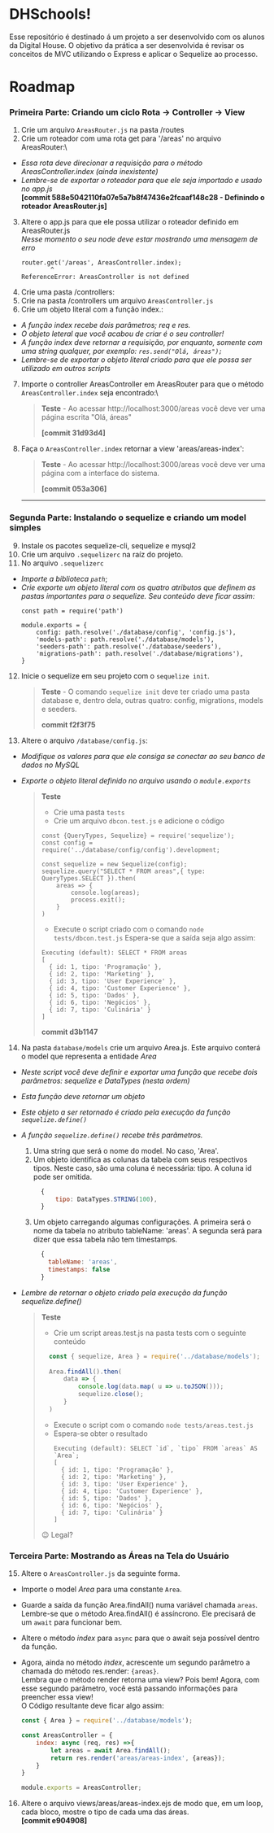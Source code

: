 # DHSchools!

Esse repositório é destinado á um projeto a ser desenvolvido com os alunos da Digital House. O objetivo da prática a ser desenvolvida é revisar os conceitos de MVC utilizando o Express e aplicar o Sequelize ao processo.


# Roadmap

### Primeira Parte: Criando um ciclo Rota → Controller → View

 1. Crie um arquivo `AreasRouter.js` na pasta /routes
 2. Crie um roteador com uma rota get para '/areas' no arquivo AreasRouter:\
  - *Essa rota deve direcionar a requisição para o método AreasController.index (ainda inexistente)*
  - *Lembre-se de exportar o roteador para que ele seja importado e usado no app.js*\
**[commit 588e5042110fa07e5a7b8f47436e2fcaaf148c28 - Definindo o roteador AreasRouter.js]**

 3. Altere o app.js para que ele possa utilizar o roteador definido em AreasRouter.js\
    *Nesse momento o seu node deve estar mostrando uma mensagem de erro*
      ```console
      router.get('/areas', AreasController.index);
              ^
      ReferenceError: AreasController is not defined
      ```
4. Crie uma pasta /controllers:
5. Crie na pasta /controllers um arquivo `AreasController.js`
6. Crie um objeto literal com a função index.:
  - *A função index recebe dois parâmetros; req e res.*
  - *O objeto leteral que você acabou de criar é o seu controller!*
  - *A função index deve retornar a requisição, por enquanto, somente com uma string qualquer, por exemplo: `res.send("Olá, áreas");`*
  - *Lembre-se de exportar o objeto literal criado para que ele possa ser utilizado em outros scripts*


7. Importe o controller AreasController em AreasRouter para que o método `AreasController.index` seja encontrado:\
    
    > **Teste** - Ao acessar http://localhost:3000/areas você deve ver uma página escrita "Olá, áreas"
    >
    > **[commit 31d93d4]**
    

8. Faça o `AreasController.index` retornar a view 'areas/areas-index':
    
    > **Teste** - Ao acessar http://localhost:3000/areas você deve ver uma página com a interface do sistema.
    > 
    > **[commit 053a306]**
    ***

### Segunda Parte: Instalando o sequelize e criando um model simples

9. Instale os pacotes sequelize-cli, sequelize e mysql2
10. Crie um arquivo `.sequelizerc` na raíz do projeto.
11. No arquivo `.sequelizerc`
  - *Importe a biblioteca `path`*;
  - *Crie exporte um objeto literal com os quatro atributos que definem as pastas importantes para o sequelize. Seu conteúdo deve ficar assim:*
    ```
    const path = require('path')

    module.exports = {
        config: path.resolve('./database/config', 'config.js'),
        'models-path': path.resolve('./database/models'),
        'seeders-path': path.resolve('./database/seeders'),
        'migrations-path': path.resolve('./database/migrations'),
    }
    ```

12. Inicie o sequelize em seu projeto com o `sequelize init`.
        
    > **Teste** - O comando `sequelize init` deve ter criado uma pasta database e, dentro dela, outras quatro: config, migrations, models e seeders.
    > 
    > **commit f2f3f75**

13. Altere o arquivo `/database/config.js`:
  - *Modifique os valores para que ele consiga se conectar ao seu banco de dados no MySQL*
  - *Exporte o objeto literal definido no arquivo usando o `module.exports`*
  

    >**Teste**
    > 
    > - Crie uma pasta `tests`
    > - Crie um arquivo `dbcon.test.js` e adicione o código
    > ```
    > const {QueryTypes, Sequelize} = require('sequelize');
    > const config = require('../database/config/config').development;
    > 
    > const sequelize = new Sequelize(config);
    > sequelize.query("SELECT * FROM areas",{ type: QueryTypes.SELECT }).then(
    >     areas => {
    >         console.log(areas);
    >         process.exit();
    >     }
    > )
    > ```
    > - Execute o script criado com o comando `node tests/dbcon.test.js`
    > Espera-se que a saída seja algo assim:
    > ```
    > Executing (default): SELECT * FROM areas
    > [
    >   { id: 1, tipo: 'Programação' },
    >   { id: 2, tipo: 'Marketing' },
    >   { id: 3, tipo: 'User Experience' },
    >   { id: 4, tipo: 'Customer Experience' },
    >   { id: 5, tipo: 'Dados' },
    >   { id: 6, tipo: 'Negócios' },
    >   { id: 7, tipo: 'Culinária' }
    > ]
    > ```
    >
    >**commit d3b1147**

14. Na pasta `database/models` crie um arquivo Area.js. Este arquivo conterá o model que representa a entidade *Area*
  - *Neste script você deve definir e exportar uma função que recebe dois parâmetros: sequelize e DataTypes (nesta ordem)*
  - *Esta função deve retornar um objeto*
  - *Este objeto a ser retornado é criado pela execução da função `sequelize.define()`*
  - *A função `sequelize.define()` recebe três parâmetros.*
    1. Uma string que será o nome do model. No caso, 'Area'.
    2. Um objeto identifica as colunas da tabela com seus respectivos tipos. Neste caso, são uma coluna é necessária: tipo. A coluna id pode ser omitida.
        ```javascript
          {
              tipo: DataTypes.STRING(100),
          }
        ```
    3. Um objeto carregando algumas configurações. A primeira será o nome da tabela no atributo tableName: 'areas'. A segunda será para dizer que essa tabela não tem timestamps.
        ```javascript
          {
            tableName: 'areas',
            timestamps: false
          }
        ```

  - *Lembre de retornar o objeto criado pela execução da função sequelize.define()*

    > **Teste**
    > - Crie um script areas.test.js na pasta tests com o seguinte conteúdo
    > ```javascript
    >   const { sequelize, Area } = require('../database/models');
    >   
    >   Area.findAll().then(
    >       data => {
    >           console.log(data.map( u => u.toJSON()));
    >           sequelize.close();
    >       }
    >   )
    >    ```
    > - Execute o script com o comando `node tests/areas.test.js`
    > - Espera-se obter o resultado
    >   ```console
    >   Executing (default): SELECT `id`, `tipo` FROM `areas` AS `Area`;
    >   [
    >     { id: 1, tipo: 'Programação' },
    >     { id: 2, tipo: 'Marketing' },
    >     { id: 3, tipo: 'User Experience' },
    >     { id: 4, tipo: 'Customer Experience' },
    >     { id: 5, tipo: 'Dados' },
    >     { id: 6, tipo: 'Negócios' },
    >     { id: 7, tipo: 'Culinária' }
    >   ]
    >   ```
    > :wink: Legal?

### Terceira Parte: Mostrando as Áreas na Tela do Usuário

15. Altere o `AreasController.js` da seguinte forma.
  - Importe o model *Area* para uma constante `Area`.
  - Guarde a saída da função Area.findAll() numa variável chamada `areas`.\
  Lembre-se que o método Area.findAll() é assíncrono. Ele precisará de um `await` para funcionar bem.
  - Altere o método *index* para `async` para que o await seja possível dentro da função.
  - Agora, ainda no método *index*, acrescente um segundo parâmetro a chamada do método res.render: `{areas}`.\
  Lembra que o método render retorna uma view? Pois bem! Agora, com esse segundo parâmetro, você está passando informações para preencher essa view!\
  O Código resultante deve ficar algo assim:

    ```javascript
    const { Area } = require('../database/models');

    const AreasController = {
        index: async (req, res) =>{
            let areas = await Area.findAll();
            return res.render('areas/areas-index', {areas});
        }
    }

    module.exports = AreasController;
    ```

16. Altere o arquivo views/areas/areas-index.ejs de modo que, em um loop, cada bloco, mostre o tipo de cada uma das áreas.\
**[commit e904908]**